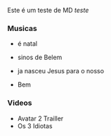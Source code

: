 Este é um teste de MD *teste*

### Musicas

- é natal

- sinos de Belem

- ja nasceu Jesus para o nosso

- Bem 

### Videos

- Avatar 2 Trailler
- Os 3 Idiotas

